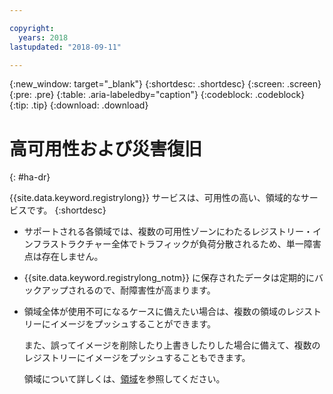 ```yaml
---

copyright:
  years: 2018
lastupdated: "2018-09-11"

---
```


{:new_window: target="_blank"}
{:shortdesc: .shortdesc}
{:screen: .screen}
{:pre: .pre}
{:table: .aria-labeledby="caption"}
{:codeblock: .codeblock}
{:tip: .tip}
{:download: .download}



# 高可用性および災害復旧
{: #ha-dr}

{{site.data.keyword.registrylong}} サービスは、可用性の高い、領域的なサービスです。
{:shortdesc}

* サポートされる各領域では、複数の可用性ゾーンにわたるレジストリー・インフラストラクチャー全体でトラフィックが負荷分散されるため、単一障害点は存在しません。

* {{site.data.keyword.registrylong_notm}} に保存されたデータは定期的にバックアップされるので、耐障害性が高まります。

* 領域全体が使用不可になるケースに備えたい場合は、複数の領域のレジストリーにイメージをプッシュすることができます。 
  
  また、誤ってイメージを削除したり上書きしたりした場合に備えて、複数のレジストリーにイメージをプッシュすることもできます。

  領域について詳しくは、[領域](/docs/services/Registry/registry_overview.html#registry_regions)を参照してください。

